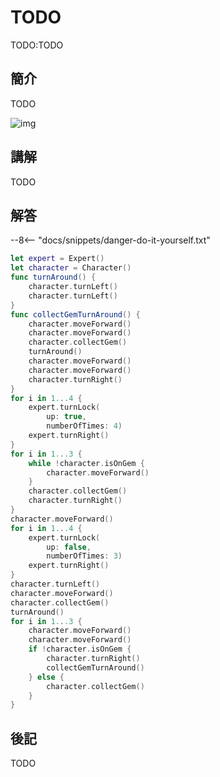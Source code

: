 # TODO

TODO:TODO

## 簡介

TODO

![img](https://imagedelivery.net/cdkaXPuFls5qlrh3GM4hfA/cc3c5a60-3924-4b98-4005-1e76e47c7000/public)
 
## 講解

TODO

## 解答

--8<-- "docs/snippets/danger-do-it-yourself.txt"

```swift linenums="1"
let expert = Expert()
let character = Character()
func turnAround() {
    character.turnLeft()
    character.turnLeft()
}
func collectGemTurnAround() {
    character.moveForward()
    character.moveForward()
    character.collectGem()
    turnAround()
    character.moveForward()
    character.moveForward()
    character.turnRight()
}
for i in 1...4 {
    expert.turnLock(
        up: true,
        numberOfTimes: 4)
    expert.turnRight()
}
for i in 1...3 {
    while !character.isOnGem {
        character.moveForward()
    }
    character.collectGem()
    character.turnRight()
}
character.moveForward()
for i in 1...4 {
    expert.turnLock(
        up: false,
        numberOfTimes: 3)
    expert.turnRight()
}
character.turnLeft()
character.moveForward()
character.collectGem()
turnAround()
for i in 1...3 {
    character.moveForward()
    character.moveForward()
    if !character.isOnGem {
        character.turnRight()
        collectGemTurnAround()
    } else {
        character.collectGem()
    }
}
```

## 後記

TODO
